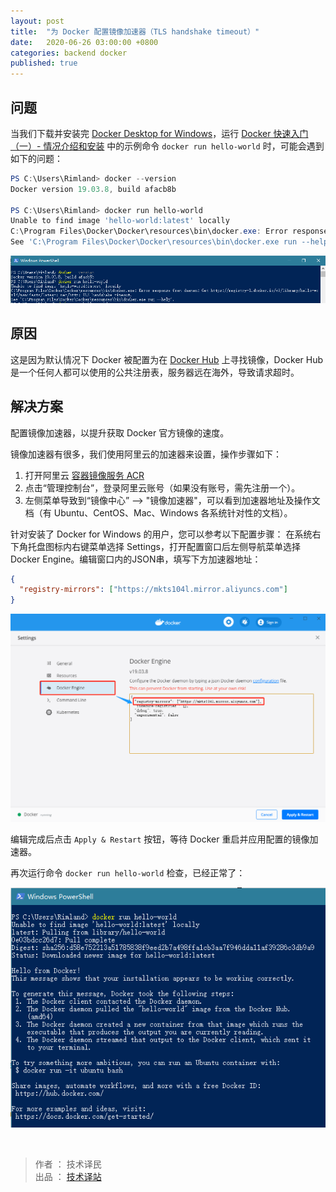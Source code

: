 ```yaml
---
layout: post
title:  "为 Docker 配置镜像加速器（TLS handshake timeout）"
date:   2020-06-26 03:00:00 +0800
categories: backend docker
published: true
---
```


## 问题
当我们下载并安装完 [Docker Desktop for Windows](https://docs.docker.com/docker-for-windows/install/)，运行 [Docker 快速入门（一）- 情况介绍和安装](https://ittranslator.cn/backend/docker/2020/06/19/quickstart-1.html) 中的示例命令 `docker run hello-world` 时，可能会遇到如下的问题：


```powershell
PS C:\Users\Rimland> docker --version
Docker version 19.03.8, build afacb8b

PS C:\Users\Rimland> docker run hello-world
Unable to find image 'hello-world:latest' locally
C:\Program Files\Docker\Docker\resources\bin\docker.exe: Error response from daemon: Get https://registry-1.docker.io/v2/library/hello-world/manifests/latest: net/http: TLS handshake timeout.
See 'C:\Program Files\Docker\Docker\resources\bin\docker.exe run --help'.
```

![docker-registry-timeout](/assets/images/docker-registry-timeout.png)

## 原因

这是因为默认情况下 Docker 被配置为在 [Docker Hub](https://hub.docker.com/repositories) 上寻找镜像，Docker Hub 是一个任何人都可以使用的公共注册表，服务器远在海外，导致请求超时。

## 解决方案

配置镜像加速器，以提升获取 Docker 官方镜像的速度。

镜像加速器有很多，我们使用阿里云的加速器来设置，操作步骤如下：

1. 打开阿里云 [容器镜像服务 ACR](https://www.aliyun.com/product/acr) 
2. 点击“管理控制台”，登录阿里云账号（如果没有账号，需先注册一个）。
3. 左侧菜单导致到“镜像中心” --> "镜像加速器"，可以看到加速器地址及操作文档（有 Ubuntu、CentOS、Mac、Windows 各系统针对性的文档）。

针对安装了 Docker for Windows 的用户，您可以参考以下配置步骤：
在系统右下角托盘图标内右键菜单选择 Settings，打开配置窗口后左侧导航菜单选择 Docker Engine。编辑窗口内的JSON串，填写下方加速器地址：

```json
{
  "registry-mirrors": ["https://mkts104l.mirror.aliyuncs.com"]
}
```

![docker-registry-mirrors](/assets/images/docker-registry-mirrors.png)

编辑完成后点击 `Apply & Restart` 按钮，等待 Docker 重启并应用配置的镜像加速器。

再次运行命令 `docker run hello-world` 检查，已经正常了：

![docker-registry-ok](/assets/images/docker-registry-ok.png)


<br/>

> 作者 ： 技术译民 <br/>
> 出品 ： [技术译站](https://ittranslator.cn/) <br/>

